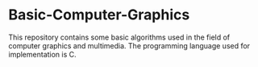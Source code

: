 # Basic-Computer-Graphics
This repository contains some basic algorithms used in the field of computer graphics and multimedia. 
The programming language used for implementation is C.
